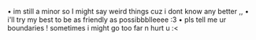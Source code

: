 • im still a minor so I might say weird things cuz i dont know any better ,,
• i'll try my best to be as friendly as possibbblleeee :3
• pls tell me ur boundaries ! sometimes i might go too far n hurt u :<
